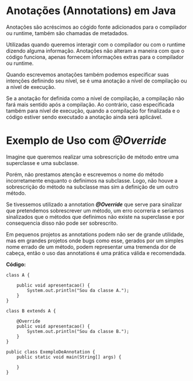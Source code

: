# Anotações (Annotations) em Java

Anotações são acréscimos ao cógido fonte adicionados para o compilador ou runtime, também são chamadas de metadados.

Utilizadas quando queremos interagir com o compilador ou com o runtime dizendo alguma informação. Anotações não alteram a maneira com que o código funciona, apenas fornecem informações extras para o compilador ou runtime.

Quando escrevemos anotações também podemos especificar suas intenções definindo seu nível, se é uma anotação a nível de compilação ou a nível de execução.

Se a anotação for definida como a nível de compilação, a compilação não fará mais sentido após a compilação. Ao contrário, caso especificada também para nível de execução, quando a compilação for finalizada e o código estiver sendo executado a anotação ainda será aplicável.

# Exemplo de Uso com *@Override*

Imagine que queremos realizar uma sobrescrição de método entre uma superclasse e uma subclasse.

Porém, não prestamos atenção e escrevemos o nome do método incorretamente enquanto o definimos na subclasse. Logo, não houve a sobrescrição do método na subclasse mas sim a definição de um outro método.

Se tivessemos utilizado a annotation ***@Override*** que serve para sinalizar que pretendemos sobrescrever um método, um erro ocorreria e seriamos sinalizados que o métodos que definimos não existe na superclasse e por consequencia disso não pode ser sobrescrito.

Em pequenos projetos as annotations podem não ser de grande utilidade, mas em grandes projetos onde bugs como esse, gerados por um simples nome errado de um método, podem representar uma tremenda dor de cabeça, então o uso das annotations é uma prática válida e recomendada.

**Código:**

```
class A {

    public void apresentacao() {
        System.out.println("Sou da classe A.");
    }
}

class B extends A {

    @Override
    public void apresentacao() {
        System.out.println("Sou da classe B.");
    }
}

public class ExemploDeAnnotation {
    public static void main(String[] args) {
    
    }
}
```